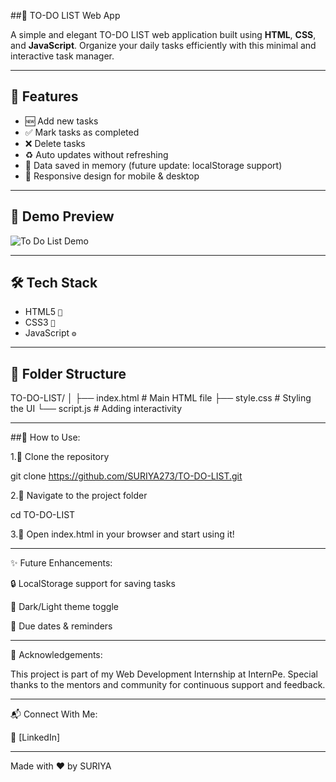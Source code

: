 ##📝 TO-DO LIST Web App

A simple and elegant TO-DO LIST web application built using **HTML**, **CSS**, and **JavaScript**. Organize your daily tasks efficiently with this minimal and interactive task manager.

---

## 🚀 Features

- 🆕 Add new tasks
- ✅ Mark tasks as completed
- ❌ Delete tasks
- ♻️ Auto updates without refreshing
- 💾 Data saved in memory (future update: localStorage support)
- 📱 Responsive design for mobile & desktop

---

## 📸 Demo Preview

![To Do List Demo](https://user-images.githubusercontent.com/your-screenshot-link.png) <!-- Replace with your image link if available -->

---

## 🛠️ Tech Stack

- HTML5 `📄`
- CSS3 `🎨`
- JavaScript `⚙️`

---

## 📂 Folder Structure

TO-DO-LIST/
│
├── index.html          # Main HTML file
├── style.css           # Styling the UI
└── script.js           # Adding interactivity 

---
##📌 How to Use:

1.🔽 Clone the repository

git clone https://github.com/SURIYA273/TO-DO-LIST.git

2.📂 Navigate to the project folder

cd TO-DO-LIST

3.🚀 Open index.html in your browser and start using it!

---

✨ Future Enhancements:

🔒 LocalStorage support for saving tasks

🎨 Dark/Light theme toggle

📅 Due dates & reminders

---

🙌 Acknowledgements:

This project is part of my Web Development Internship at InternPe. Special thanks to the mentors and community for continuous support and feedback.

---

📬 Connect With Me:

💼 [LinkedIn]


---
Made with ❤️ by SURIYA 


